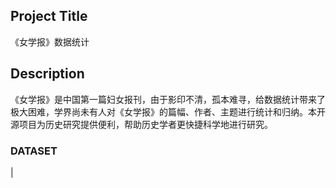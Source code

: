 ## Project Title
《女学报》数据统计
## Description
《女学报》是中国第一篇妇女报刊，由于影印不清，孤本难寻，给数据统计带来了极大困难，学界尚未有人对《女学报》的篇幅、作者、主题进行统计和归纳。本开源项目为历史研究提供便利，帮助历史学者更快捷科学地进行研究。
### DATASET
| 
